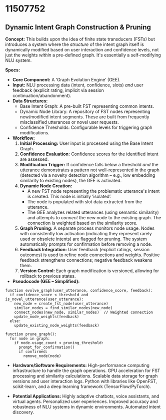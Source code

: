 # 11507752

## Dynamic Intent Graph Construction & Pruning

**Concept:** This builds upon the idea of finite state transducers (FSTs) but introduces a system where the *structure* of the intent graph itself is dynamically modified based on user interaction and confidence levels, not just the weights *within* a pre-defined graph. It's essentially a self-modifying NLU system.

**Specs:**

*   **Core Component:** A ‘Graph Evolution Engine’ (GEE).
*   **Input:** NLU processing data (intent, confidence, slots) *and* user feedback (explicit rating, implicit via session continuation/abandonment).
*   **Data Structures:**
    *   Base Intent Graph: A pre-built FST representing common intents.
    *   Dynamic Node Library: A repository of FST nodes representing new/modified intent segments. These are built from frequently misclassified utterances or novel user requests.
    *   Confidence Thresholds: Configurable levels for triggering graph modifications.
*   **Workflow:**
    1.  **Initial Processing:** User input is processed using the Base Intent Graph.
    2.  **Confidence Evaluation:**  Confidence scores for the identified intent are assessed.
    3.  **Modification Trigger:** If confidence falls below a threshold *and* the utterance demonstrates a pattern not well-represented in the graph (detected via a novelty detection algorithm – e.g., low embedding similarity to existing nodes), the GEE is activated.
    4.  **Dynamic Node Creation:**
        *   A new FST node representing the problematic utterance's intent is created. This node is initially ‘isolated’.
        *   The node is populated with slot data extracted from the utterance.
        *   The GEE analyzes related utterances (using semantic similarity) and attempts to *connect* the new node to the existing graph. The connection is weighted based on the similarity score.
    5.  **Graph Pruning:** A separate process monitors node usage. Nodes with consistently low activation (indicating they represent rarely used or obsolete intents) are flagged for pruning. The system automatically prompts for confirmation before removing a node.
    6.  **Feedback Integration:** User feedback (explicit ratings, session outcomes) is used to refine node connections and weights. Positive feedback strengthens connections; negative feedback weakens them.
    7.  **Version Control:**  Each graph modification is versioned, allowing for rollback to previous states.
*   **Pseudocode (GEE – Simplified):**

```
function evolve_graph(user_utterance, confidence_score, feedback):
  if confidence_score < threshold and is_novel_utterance(user_utterance):
    new_node = create_fst_node(user_utterance)
    similar_nodes = find_similar_nodes(new_node)
    connect_nodes(new_node, similar_nodes)  // Weighted connection
    update_node_weights(feedback)
  else:
    update_existing_node_weights(feedback)

function prune_graph():
  for node in graph:
    if node.usage_count < pruning_threshold:
      prompt_for_confirmation()
      if confirmed:
        remove_node(node)
```

*   **Hardware/Software Requirements:**  High-performance computing infrastructure to handle the graph operations. GPU acceleration for FST processing and similarity calculations.  Scalable data storage for graph versions and user interaction logs. Python with libraries like OpenFST, scikit-learn, and a deep learning framework (TensorFlow/PyTorch).

*   **Potential Applications:**  Highly adaptive chatbots, voice assistants, and virtual agents. Personalized user experiences. Improved accuracy and robustness of NLU systems in dynamic environments.  Automated intent discovery.